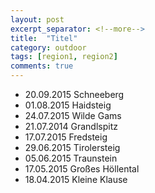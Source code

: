 ```yaml
---
layout: post
excerpt_separator: <!--more-->
title:  "Titel"
category: outdoor
tags: [region1, region2]
comments: true
---
```


* 20.09.2015 Schneeberg
* 01.08.2015 Haidsteig
* 24.07.2015 Wilde Gams
* 21.07.2014 Grandlspitz
* 17.07.2015 Fredsteig
* 29.06.2015 Tirolersteig
* 05.06.2015 Traunstein
* 17.05.2015 Großes Höllental
* 18.04.2015 Kleine Klause

